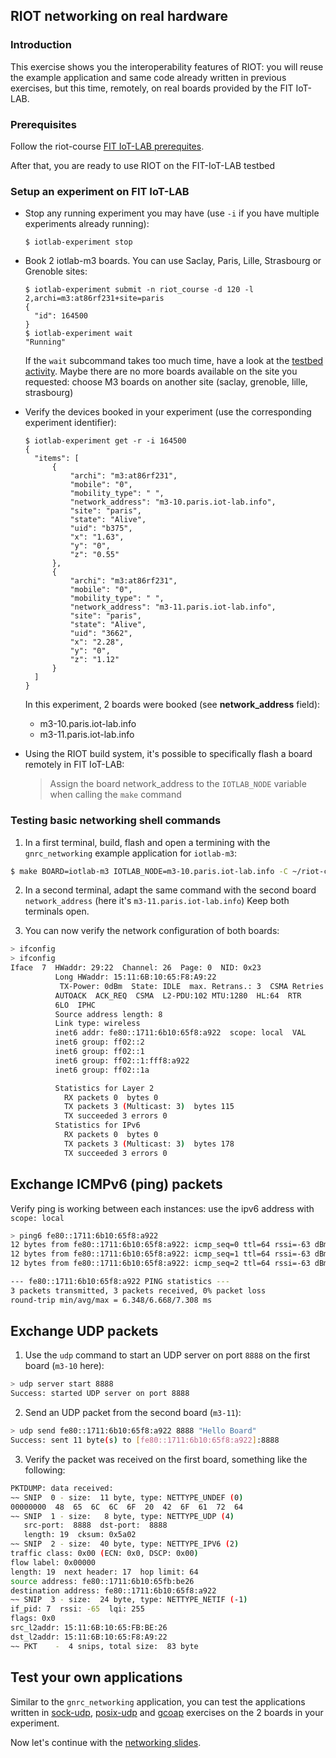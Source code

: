 ## RIOT networking on real hardware

### Introduction

This exercise shows you the interoperability features of RIOT: you will
reuse the example application and same code already written in previous
exercises, but this time, remotely, on real boards provided by the FIT IoT-LAB.

### Prerequisites

Follow the riot-course [FIT IoT-LAB prerequites](https://aabadie.github.io/riot-course/slides/prerequisites/#4).

After that, you are ready to use RIOT on the FIT-IoT-LAB testbed

### Setup an experiment on FIT IoT-LAB

- Stop any running experiment you may have (use `-i` if you have multiple
  experiments already running):

      $ iotlab-experiment stop

- Book 2 iotlab-m3 boards. You can use Saclay, Paris, Lille, Strasbourg or
  Grenoble sites:

      $ iotlab-experiment submit -n riot_course -d 120 -l 2,archi=m3:at86rf231+site=paris
      {
        "id": 164500
      }
      $ iotlab-experiment wait
      "Running"

  If the `wait` subcommand takes too much time, have a look at the
  [testbed activity](https://www.iot-lab.info/testbed/drawgantt). Maybe there
  are no more boards available on the site you requested: choose M3 boards on
  another site (saclay, grenoble, lille, strasbourg)

- Verify the devices booked in your experiment (use the corresponding
  experiment identifier):

      $ iotlab-experiment get -r -i 164500
      {
        "items": [
            {
                "archi": "m3:at86rf231",
                "mobile": "0",
                "mobility_type": " ",
                "network_address": "m3-10.paris.iot-lab.info",
                "site": "paris",
                "state": "Alive",
                "uid": "b375",
                "x": "1.63",
                "y": "0",
                "z": "0.55"
            },
            {
                "archi": "m3:at86rf231",
                "mobile": "0",
                "mobility_type": " ",
                "network_address": "m3-11.paris.iot-lab.info",
                "site": "paris",
                "state": "Alive",
                "uid": "3662",
                "x": "2.28",
                "y": "0",
                "z": "1.12"
            }
        ]
      }

  In this experiment, 2 boards were booked (see **network_address** field):
  - m3-10.paris.iot-lab.info
  - m3-11.paris.iot-lab.info

- Using the RIOT build system, it's possible to specifically flash a board
remotely in FIT IoT-LAB:

  > Assign the board network_address to the `IOTLAB_NODE` variable when calling
  > the `make` command

### Testing basic networking shell commands

1. In a first terminal, build, flash and open a termining with the `gnrc_networking` example
   application for `iotlab-m3`:

  ```sh
  $ make BOARD=iotlab-m3 IOTLAB_NODE=m3-10.paris.iot-lab.info -C ~/riot-course/RIOT/examples/gnrc_networking flash term
  ```

2. In a second terminal, adapt the same command with the second board
   `network_address` (here it's `m3-11.paris.iot-lab.info`)
   Keep both terminals open.

3. You can now verify the network configuration of both boards:

  ```sh
  > ifconfig
  > ifconfig
  Iface  7  HWaddr: 29:22  Channel: 26  Page: 0  NID: 0x23
            Long HWaddr: 15:11:6B:10:65:F8:A9:22
             TX-Power: 0dBm  State: IDLE  max. Retrans.: 3  CSMA Retries: 4
            AUTOACK  ACK_REQ  CSMA  L2-PDU:102 MTU:1280  HL:64  RTR
            6LO  IPHC
            Source address length: 8
            Link type: wireless
            inet6 addr: fe80::1711:6b10:65f8:a922  scope: local  VAL
            inet6 group: ff02::2
            inet6 group: ff02::1
            inet6 group: ff02::1:fff8:a922
            inet6 group: ff02::1a

            Statistics for Layer 2
              RX packets 0  bytes 0
              TX packets 3 (Multicast: 3)  bytes 115
              TX succeeded 3 errors 0
            Statistics for IPv6
              RX packets 0  bytes 0
              TX packets 3 (Multicast: 3)  bytes 178
              TX succeeded 3 errors 0
  ```

## Exchange ICMPv6 (ping) packets

Verify ping is working between each instances: use the ipv6 address with
 `scope: local`
```sh
> ping6 fe80::1711:6b10:65f8:a922
12 bytes from fe80::1711:6b10:65f8:a922: icmp_seq=0 ttl=64 rssi=-63 dBm time=6.348 ms
12 bytes from fe80::1711:6b10:65f8:a922: icmp_seq=1 ttl=64 rssi=-63 dBm time=7.308 ms
12 bytes from fe80::1711:6b10:65f8:a922: icmp_seq=2 ttl=64 rssi=-63 dBm time=6.348 ms

--- fe80::1711:6b10:65f8:a922 PING statistics ---
3 packets transmitted, 3 packets received, 0% packet loss
round-trip min/avg/max = 6.348/6.668/7.308 ms
```

## Exchange UDP packets

1. Use the `udp` command to start an UDP server on port `8888` on the first board
(`m3-10` here):
  ```sh
  > udp server start 8888
  Success: started UDP server on port 8888
  ```

2. Send an UDP packet from the second board (`m3-11`):
  ```sh
  > udp send fe80::1711:6b10:65f8:a922 8888 "Hello Board"
  Success: sent 11 byte(s) to [fe80::1711:6b10:65f8:a922]:8888
  ```

3. Verify the packet was received on the first board, something like the
  following:
  ```sh
  PKTDUMP: data received:
  ~~ SNIP  0 - size:  11 byte, type: NETTYPE_UNDEF (0)
  00000000  48  65  6C  6C  6F  20  42  6F  61  72  64
  ~~ SNIP  1 - size:   8 byte, type: NETTYPE_UDP (4)
     src-port:  8888  dst-port:  8888
     length: 19  cksum: 0x5a02
  ~~ SNIP  2 - size:  40 byte, type: NETTYPE_IPV6 (2)
  traffic class: 0x00 (ECN: 0x0, DSCP: 0x00)
  flow label: 0x00000
  length: 19  next header: 17  hop limit: 64
  source address: fe80::1711:6b10:65fb:be26
  destination address: fe80::1711:6b10:65f8:a922
  ~~ SNIP  3 - size:  24 byte, type: NETTYPE_NETIF (-1)
  if_pid: 7  rssi: -65  lqi: 255
  flags: 0x0
  src_l2addr: 15:11:6B:10:65:FB:BE:26
  dst_l2addr: 15:11:6B:10:65:F8:A9:22
  ~~ PKT    -  4 snips, total size:  83 byte
  ```

## Test your own applications

Similar to the `gnrc_networking` application, you can test the applications
written in [sock-udp](../sock-udp), [posix-udp](../posix-udp)
and [gcoap](../gcoap) exercises on the 2 boards in your experiment.

Now let's continue with the
[networking slides](https://aabadie.github.io/riot-course/slides/04-networking-in-riot/#28).
